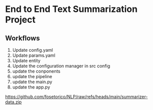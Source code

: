 # End to End Text Summarization Project

## Workflows
1. Update config.yaml
2. Update params.yaml
3. Update entity
4. Update the configuration manager in src config
5. update the conponents
6. update the pipeline
7. update the main.py
8. update the app.py


https://github.com/fosetorico/NLP/raw/refs/heads/main/summarizer-data.zip